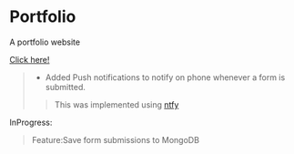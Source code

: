 # Portfolio
A portfolio website 


[Click here!](http://kaustubh43.pythonanywhere.com/)

>* Added Push notifications to notify on phone whenever a form is submitted.
>> This was implemented using [ntfy](https://ntfy.sh/)

InProgress:
> Feature:Save form submissions to MongoDB